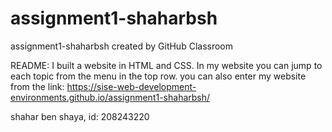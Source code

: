 # assignment1-shaharbsh
assignment1-shaharbsh created by GitHub Classroom

README:
I built a website in HTML and CSS.
In my website you can jump to each topic from the menu in the top row.
you can also enter my website from the link:
https://sise-web-development-environments.github.io/assignment1-shaharbsh/

shahar ben shaya,
id: 208243220
